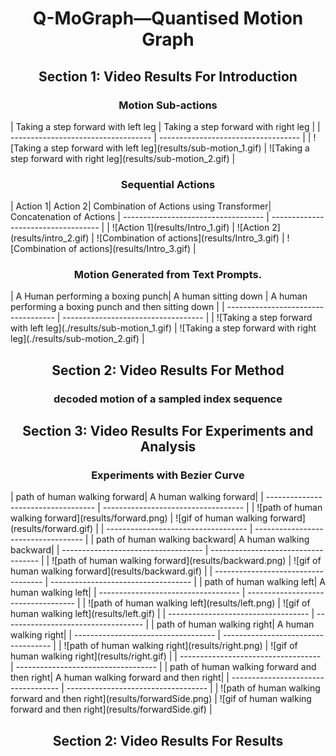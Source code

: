 <h1 align="center">Q-MoGraph—Quantised Motion Graph</h1>


<h2 align="center">Section 1: Video Results For Introduction</h2>

<h3 align="center"> Motion Sub-actions </h3> 
| Taking a step forward with left leg | Taking a step forward with right leg |
| ----------------------------------- | ----------------------------------- |
| ![Taking a step forward with left leg](results/sub-motion_1.gif) | ![Taking a step forward with right leg](results/sub-motion_2.gif) |

<h3 align="center"> Sequential Actions </h3> 
| Action 1| Action 2| Combination of Actions using Transformer| Concatenation of Actions
| ----------------------------------- | ----------------------------------- |
| ![Action 1](results/Intro_1.gif) | ![Action 2](results/intro_2.gif) | ![Combination of actions](results/Intro_3.gif) | ![Combination of actions](results/Intro_3.gif) | 

<h3 align="center"> Motion Generated from Text Prompts. </h3> 
| A Human performing a boxing punch| A human sitting down | A human performing a boxing punch and then sitting down |
| ----------------------------------- | ----------------------------------- |
| ![Taking a step forward with left leg](./results/sub-motion_1.gif) | ![Taking a step forward with right leg](./results/sub-motion_2.gif) |


<h2 align="center">Section 2: Video Results For Method</h2>

<h3 align="center"> decoded motion of a sampled index sequence </h3> 

<h2 align="center">Section 3: Video Results For Experiments and Analysis</h2>
<h3 align="center"> Experiments with Bezier Curve </h3> 
| path of human walking forward| A human walking forward|
| ----------------------------------- | ----------------------------------- |
| ![path of human walking forward](results/forward.png) | ![gif of human walking forward](results/forward.gif) |
| ----------------------------------- | ----------------------------------- |
| path of human walking backward| A human walking backward|
| ----------------------------------- | ----------------------------------- |
| ![path of human walking forward](results/backward.png) | ![gif of human walking forward](results/backward.gif) |
| ----------------------------------- | ----------------------------------- |
| path of human walking left| A human walking left|
| ----------------------------------- | ----------------------------------- |
| ![path of human walking left](results/left.png) | ![gif of human walking left](results/left.gif) |
| ----------------------------------- | ----------------------------------- |
| path of human walking right| A human walking right|
| ----------------------------------- | ----------------------------------- |
| ![path of human walking right](results/right.png) | ![gif of human walking right](results/right.gif) |
| ----------------------------------- | ----------------------------------- |
| path of human walking forward and then right| A human walking forward and then right|
| ----------------------------------- | ----------------------------------- |
| ![path of human walking forward and then right](results/forwardSide.png) | ![gif of human walking forward and then right](results/forwardSide.gif) |
<h2 align="center">Section 2: Video Results For Results</h2>
